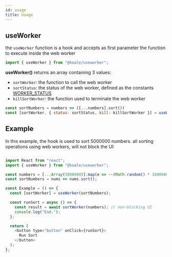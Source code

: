 ```yaml
---
id: usage
title: Usage
---
```


## useWorker

the `useWorker` function is a hook and accepts as first parameter the function to execute inside the web worker

```javascript
import { useWorker } from "@koale/useworker";
```

**useWorker()** returns an array containing 3 values:

- `sortWorker`: the function to call the web worker
- `sortStatus`: the status of the web worker, defined as the constants [WORKER_STATUS](./workerstatus.md)
- `killSortWorker`: the function used to terminate the web worker

```javascript
const sortNumbers = numbers => ([...numbers].sort())
const [sortWorker, { status: sortStatus, kill: killSortWorker }] = useWorker(sortNumbers);
```

## Example

In this example, the hook is used to sort 5000000 numbers. all sorting operations using web workers, will not block the UI:

```javascript

import React from "react";
import { useWorker } from "@koale/useworker";

const numbers = [...Array(5000000)].map(e => ~~(Math.random() * 1000000));
const sortNumbers = nums => nums.sort();

const Example = () => {
  const [sortWorker] = useWorker(sortNumbers);

  const runSort = async () => {
    const result = await sortWorker(numbers); // non-blocking UI
    console.log("End.");
  };

  return (
    <button type="button" onClick={runSort}>
      Run Sort
    </button>
  );
};
```
